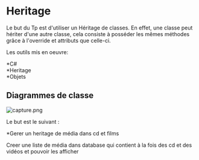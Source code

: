 # Heritage
Le but du Tp est d'utiliser un Héritage de classes. En effet, une classe peut hériter d'une autre classe, cela consiste à posséder les mêmes méthodes grâce à l'override et attributs que celle-ci.

Les outils mis en oeuvre:

*C# <br>
*Heritage <br>
*Objets <br>

<h2>Diagrammes de classe</h2>

![capture.png](https://image.noelshack.com/fichiers/2019/15/3/1554855514-capture3.png)<br>

Le but est le suivant :

*Gerer un heritage de média dans cd et films

Creer une liste de média dans database qui contient à la fois des cd et des vidéos et pouvoir les afficher
